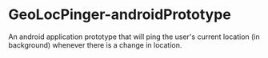 GeoLocPinger-androidPrototype
=============================

An android application prototype that will ping the user's current location (in background) whenever there is a change in location.
